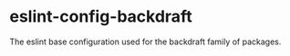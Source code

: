 # eslint-config-backdraft

The eslint base configuration used for the backdraft family of packages.

